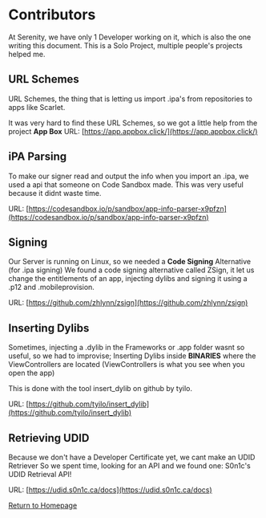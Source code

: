 # Contributors


At Serenity, we have only 1 Developer working on it, which is also the one writing this document.
This is a Solo Project, multiple people's projects helped me.

## URL Schemes

URL Schemes, the thing that is letting us import .ipa's from repositories to apps like Scarlet.

It was very hard to find these URL Schemes, so we got a little help from the project **App Box**
URL: [https://app.appbox.click/](https://app.appbox.click/)


## iPA Parsing

To make our signer read and output the info when you import an .ipa, we used a api that someone on Code Sandbox made.
This was very useful because it didnt waste time.

URL: [https://codesandbox.io/p/sandbox/app-info-parser-x9pfzn](https://codesandbox.io/p/sandbox/app-info-parser-x9pfzn)

## Signing

Our Server is running on Linux, so we needed a **Code Signing** Alternative (for .ipa signing)
We found a code signing alternative called ZSign, it let us change the entitlements of an app, injecting dylibs and signing it using a .p12 and .mobileprovision.

URL: [https://github.com/zhlynn/zsign](https://github.com/zhlynn/zsign)

## Inserting Dylibs

Sometimes, injecting a .dylib in the Frameworks or .app folder wasnt so useful, so we had to improvise;
Inserting Dylibs inside **BINARIES** where the ViewControllers are located (ViewControllers is what you see when you open the app)

This is done with the tool insert_dylib on github by tyilo.

URL: [https://github.com/tyilo/insert_dylib](https://github.com/tyilo/insert_dylib)

## Retrieving UDID

Because we don't have a Developer Certificate yet, we cant make an UDID Retriever
So we spent time, looking for an API and we found one: S0n1c's UDID Retrieval API!

URL: [https://udid.s0n1c.ca/docs](https://udid.s0n1c.ca/docs)




[Return to Homepage](https://serenityios.github.io/docs)
